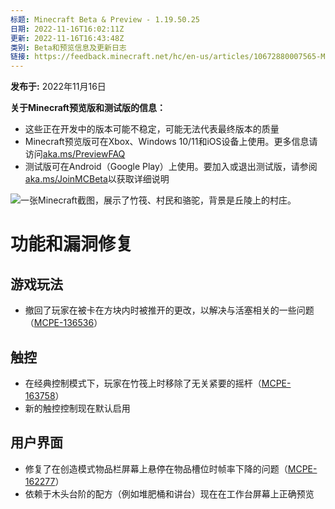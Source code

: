 ```yaml
---
标题: Minecraft Beta & Preview - 1.19.50.25
日期: 2022-11-16T16:02:11Z
更新: 2022-11-16T16:43:48Z
类别: Beta和预览信息及更新日志
链接: https://feedback.minecraft.net/hc/en-us/articles/10672880007565-Minecraft-Beta-Preview-1-19-50-25
---
```


**发布于:** 2022年11月16日

**关于Minecraft预览版和测试版的信息：**

- 这些正在开发中的版本可能不稳定，可能无法代表最终版本的质量
- Minecraft预览版可在Xbox、Windows 10/11和iOS设备上使用。更多信息请访问[aka.ms/PreviewFAQ](http://aka.ms/PreviewFAQ)
- 测试版可在Android（Google Play）上使用。要加入或退出测试版，请参阅[aka.ms/JoinMCBeta](https://aka.ms/JoinMCBeta)以获取详细说明

![一张Minecraft截图，展示了竹筏、村民和骆驼，背景是丘陵上的村庄。](https://feedback.minecraft.net/hc/article_attachments/10672838483469)

# **功能和漏洞修复**

## **游戏玩法**

- 撤回了玩家在被卡在方块内时被推开的更改，以解决与活塞相关的一些问题（[MCPE-136536](https://bugs.mojang.com/browse/MCPE-136536)）

## **触控**

- 在经典控制模式下，玩家在竹筏上时移除了无关紧要的摇杆（[MCPE-163758](https://bugs.mojang.com/browse/MCPE-163758)）
- 新的触控控制现在默认启用

## **用户界面**

- 修复了在创造模式物品栏屏幕上悬停在物品槽位时帧率下降的问题（[MCPE-162277](https://bugs.mojang.com/browse/MCPE-162277)）
- 依赖于木头台阶的配方（例如堆肥桶和讲台）现在在工作台屏幕上正确预览